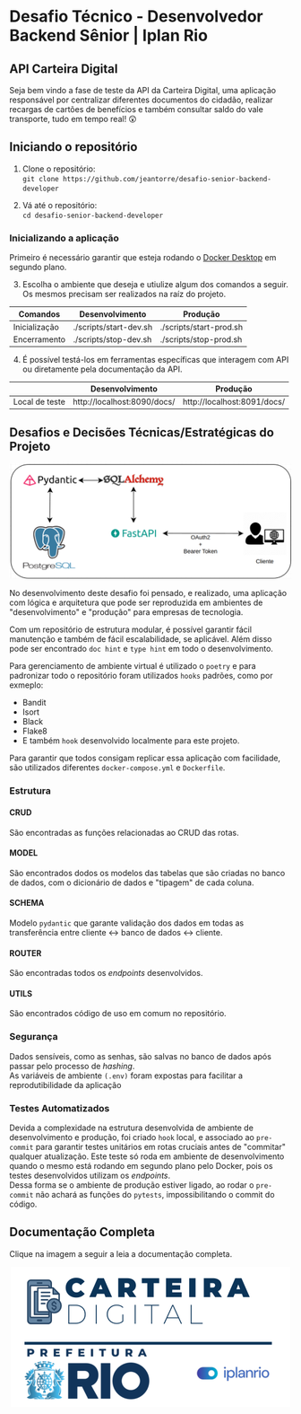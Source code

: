 # Desafio Técnico - Desenvolvedor Backend Sênior | Iplan Rio

## API Carteira Digital

Seja bem vindo a fase de teste da API da Carteira Digital, uma aplicação responsável por centralizar diferentes documentos do cidadão, realizar recargas de cartões de benefícios e também consultar saldo do vale transporte, tudo em tempo real! 😲  

## Iniciando o repositório

1. Clone o repositório:  
`git clone https://github.com/jeantorre/desafio-senior-backend-developer`

2. Vá até o repositório:  
`cd desafio-senior-backend-developer`

### Inicializando a aplicação

Primeiro é necessário garantir que esteja rodando o [Docker Desktop](https://www.docker.com/products/docker-desktop/) em segundo plano.  

3. Escolha o ambiente que deseja e utiulize algum dos comandos a seguir. Os mesmos precisam ser realizados na raíz do projeto.  

| Comandos | Desenvolvimento | Produção |
| - | - | - |
| Inicialização | ./scripts/start-dev.sh | ./scripts/start-prod.sh |
| Encerramento | ./scripts/stop-dev.sh | ./scripts/stop-prod.sh |

4. É possível testá-los em ferramentas específicas que interagem com API ou diretamente pela documentação da API. 

|  | Desenvolvimento | Produção |
| - | - | - |
| Local de teste | http://localhost:8090/docs/ | http://localhost:8091/docs/ |

## Desafios e Decisões Técnicas/Estratégicas do Projeto

<div style="text-align: center;">
<img src="docs/src/pipeline-backend.png" alt="pipeline-backend">
</div>

No desenvolvimento deste desafio foi pensado, e realizado, uma aplicação com lógica e arquitetura que pode ser reproduzida em ambientes de "desenvolvimento" e "produção" para empresas de tecnologia.  

Com um repositório de estrutura modular, é possível garantir fácil manutenção e também de fácil escalabilidade, se aplicável. Além disso pode ser encontrado `doc hint` e `type hint` em todo o desenvolvimento.  

Para gerenciamento de ambiente virtual é utilizado o `poetry` e para padronizar todo o repositório foram utilizados `hooks` padrões, como por exmeplo:

- Bandit
- Isort
- Black
- Flake8
- E também `hook` desenvolvido localmente para este projeto.

Para garantir que todos consigam replicar essa aplicação com facilidade, são utilizados diferentes `docker-compose.yml` e `Dockerfile`.


### Estrutura

#### CRUD
São encontradas as funções relacionadas ao CRUD das rotas.  

#### MODEL
São encontrados dodos os modelos das tabelas que são criadas no banco de dados, com o dicionário de dados e "tipagem" de cada coluna.  

#### SCHEMA
Modelo `pydantic` que garante validação dos dados em todas as transferência entre cliente <-> banco de dados <-> cliente.  

#### ROUTER
São encontradas todos os *endpoints* desenvolvidos.

#### UTILS
São encontrados código de uso em comum no repositório.

### Segurança

Dados sensíveis, como as senhas, são salvas no banco de dados após passar pelo processo de *hashing*.    
As variáveis de ambiente `(.env)` foram expostas para facilitar a reprodutibilidade da aplicação

### Testes Automatizados

Devida a complexidade na estrutura desenvolvida de ambiente de desenvolvimento e produção, foi criado `hook` local, e associado ao `pre-commit` para garantir testes unitários em rotas cruciais antes de "commitar" qualquer atualização.  Este teste só roda em ambiente de desenvolvimento quando o mesmo está rodando em segundo plano pelo Docker, pois os testes desenvolvidos utilizam os *endpoints*.  
Dessa forma se o ambiente de produção estiver ligado, ao rodar o `pre-commit` não achará as funções do `pytests`, impossibilitando o commit do código.

## Documentação Completa

Clique na imagem a seguir a leia a documentação completa.  

<div style="text-align: center;">
<a href="https://jeantorre.github.io/desafio-senior-backend-developer/">
<img src="docs/src/logo-carteira-digital.png" alt="logo-carteira-digital">
</a>
</div>